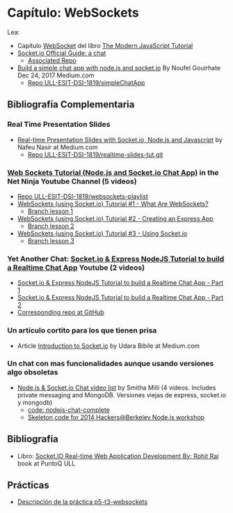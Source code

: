 # Capítulo: WebSockets

Lea:

* Capítulo [WebSocket](https://javascript.info/websocket) del libro [The Modern JavaScript Tutorial](https://javascript.info/)
* [Socket.io Official Guide: a chat](https://socket.io/get-started/chat/)
  - [Associated Repo](https://github.com/socketio/chat-example)
* [Build a simple chat app with node.js and socket.io](https://medium.com/@noufel.gouirhate/build-a-simple-chat-app-with-node-js-and-socket-io-ea716c093088) By Noufel Gouirhate Dec 24, 2017 Medium.com
  - [Repo ULL-ESIT-DSI-1819/simpleChatApp](https://github.com/ULL-ESIT-DSI-1819/simpleChatApp)

## Bibliografía Complementaria

### Real Time Presentation Slides

* [Real-time Presentation Slides with Socket.io, Node.js and Javascript](https://medium.com/@nafeunasir/real-time-presentation-slides-with-socket-io-express-node-js-and-javascript-cf08a95ff098) by Nafeu Nasir at Medium.com
  - [Repo ULL-ESIT-DSI-1819/realtime-slides-tut.git](https://github.com/ULL-ESIT-DSI-1819/realtime-slides-tut.git)


### [Web Sockets Tutorial (Node.js and Socket.io Chat App)](https://www.youtube.com/playlist?list=PL4cUxeGkcC9i4V-_ZVwLmOusj8YAUhj_9) in the Net Ninja Youtube Channel (5 videos)

- [Repo ULL-ESIT-DSI-1819/websockets-playlist](https://github.com/ULL-ESIT-DSI-1819/websockets-playlist)
- [WebSockets (using Socket.io) Tutorial #1 - What Are WebSockets?](https://youtu.be/vQjiN8Qgs3c)
  - [Branch lesson 1](https://github.com/ULL-ESIT-DSI-1819/websockets-playlist/tree/lesson-1)
- [WebSockets (using Socket.io) Tutorial #2 - Creating an Express App](https://youtu.be/ggVsXljT0MI)
  - [Branch lesson 2](https://github.com/ULL-ESIT-DSI-1819/websockets-playlist/tree/lesson-2)
- [WebSockets (using Socket.io) Tutorial #3 - Using Socket.io](https://youtu.be/UwS3wJoi7fY)
  - [Branch lesson 3](https://github.com/ULL-ESIT-DSI-1819/websockets-playlist/tree/lesson-3)

### Yet Another Chat: [Socket.io & Express NodeJS Tutorial to build a Realtime Chat App](https://youtu.be/tzNOqcoupWQ) Youtube (2 videos)
  * [Socket.io & Express NodeJS Tutorial to build a Realtime Chat App - Part 1](https://youtu.be/tzNOqcoupWQ)
  * [Socket.io & Express NodeJS Tutorial to build a Realtime Chat App - Part 2](https://youtu.be/emnlFamYx7Y)
  * [Corresponding repo at GitHub](https://github.com/ULL-ESIT-DSI-1819/Socket_io_Chat_Room)

### Un artículo cortito para los que tienen prisa

* Article [Introduction to Socket.io](https://medium.com/@chathuranga94/introduction-to-socket-io-600025322cd2) by Udara Bibile at Medium.com

### Un chat con mas funcionalidades aunque usando versiones algo obsoletas

* [Node.js & Socket.io Chat video list](https://www.youtube.com/watch?v=pNKNYLv2BpQ&list=PLicY6aYZ8ilpmHfJ8jP1lt7ihPpRWBJ9P) by Smitha Milli (4 videos. Includes private messaging and MongoDB. Versiones viejas de express, socket.io y mongodb)
  - [code: nodejs-chat-complete](https://github.com/smilli/nodejs-chat-complete)
  - [Skeleton code for 2014 Hackers@Berkeley Node.js workshop](https://github.com/smilli/nodejs-chat)

## Bibliografía

* Libro: [Socket.IO Real-time Web Application Development By: Rohit Rai](https://proquest-safaribooksonline-com.accedys2.bbtk.ull.es/9781782160786) book at PuntoQ ULL

## Prácticas

* [Descripción de la práctica p5-t3-websockets](practicas/p5-t3-websockets)
